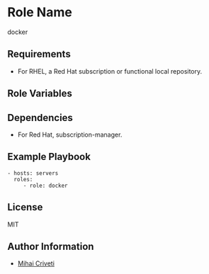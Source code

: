Role Name
=========

docker

Requirements
------------

- For RHEL, a Red Hat subscription or functional local repository.

Role Variables
--------------


Dependencies
------------

- For Red Hat, subscription-manager.

Example Playbook
----------------

    - hosts: servers
      roles:
         - role: docker

License
-------

MIT

Author Information
------------------

- [Mihai Criveti](https://www.linkedin.com/in/crivetimihai/)
